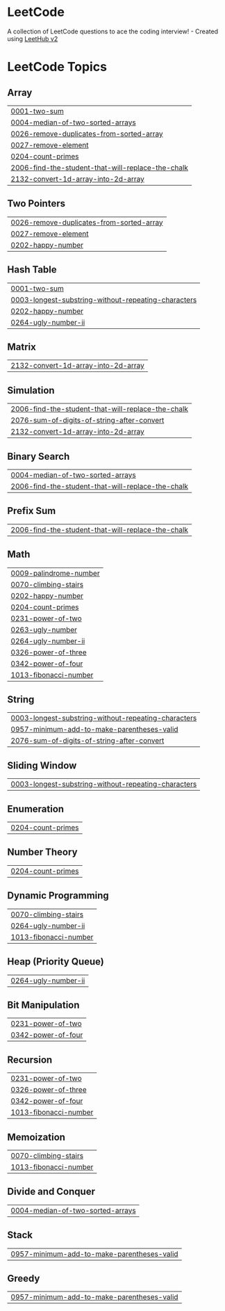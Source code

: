 # LeetCode
A collection of LeetCode questions to ace the coding interview! - Created using [LeetHub v2](https://github.com/arunbhardwaj/LeetHub-2.0)

<!---LeetCode Topics Start-->
# LeetCode Topics
## Array
|  |
| ------- |
| [0001-two-sum](https://github.com/Sivaraj7/LeetCode/tree/master/0001-two-sum) |
| [0004-median-of-two-sorted-arrays](https://github.com/Sivaraj7/LeetCode/tree/master/0004-median-of-two-sorted-arrays) |
| [0026-remove-duplicates-from-sorted-array](https://github.com/Sivaraj7/LeetCode/tree/master/0026-remove-duplicates-from-sorted-array) |
| [0027-remove-element](https://github.com/Sivaraj7/LeetCode/tree/master/0027-remove-element) |
| [0204-count-primes](https://github.com/Sivaraj7/LeetCode/tree/master/0204-count-primes) |
| [2006-find-the-student-that-will-replace-the-chalk](https://github.com/Sivaraj7/LeetCode/tree/master/2006-find-the-student-that-will-replace-the-chalk) |
| [2132-convert-1d-array-into-2d-array](https://github.com/Sivaraj7/LeetCode/tree/master/2132-convert-1d-array-into-2d-array) |
## Two Pointers
|  |
| ------- |
| [0026-remove-duplicates-from-sorted-array](https://github.com/Sivaraj7/LeetCode/tree/master/0026-remove-duplicates-from-sorted-array) |
| [0027-remove-element](https://github.com/Sivaraj7/LeetCode/tree/master/0027-remove-element) |
| [0202-happy-number](https://github.com/Sivaraj7/LeetCode/tree/master/0202-happy-number) |
## Hash Table
|  |
| ------- |
| [0001-two-sum](https://github.com/Sivaraj7/LeetCode/tree/master/0001-two-sum) |
| [0003-longest-substring-without-repeating-characters](https://github.com/Sivaraj7/LeetCode/tree/master/0003-longest-substring-without-repeating-characters) |
| [0202-happy-number](https://github.com/Sivaraj7/LeetCode/tree/master/0202-happy-number) |
| [0264-ugly-number-ii](https://github.com/Sivaraj7/LeetCode/tree/master/0264-ugly-number-ii) |
## Matrix
|  |
| ------- |
| [2132-convert-1d-array-into-2d-array](https://github.com/Sivaraj7/LeetCode/tree/master/2132-convert-1d-array-into-2d-array) |
## Simulation
|  |
| ------- |
| [2006-find-the-student-that-will-replace-the-chalk](https://github.com/Sivaraj7/LeetCode/tree/master/2006-find-the-student-that-will-replace-the-chalk) |
| [2076-sum-of-digits-of-string-after-convert](https://github.com/Sivaraj7/LeetCode/tree/master/2076-sum-of-digits-of-string-after-convert) |
| [2132-convert-1d-array-into-2d-array](https://github.com/Sivaraj7/LeetCode/tree/master/2132-convert-1d-array-into-2d-array) |
## Binary Search
|  |
| ------- |
| [0004-median-of-two-sorted-arrays](https://github.com/Sivaraj7/LeetCode/tree/master/0004-median-of-two-sorted-arrays) |
| [2006-find-the-student-that-will-replace-the-chalk](https://github.com/Sivaraj7/LeetCode/tree/master/2006-find-the-student-that-will-replace-the-chalk) |
## Prefix Sum
|  |
| ------- |
| [2006-find-the-student-that-will-replace-the-chalk](https://github.com/Sivaraj7/LeetCode/tree/master/2006-find-the-student-that-will-replace-the-chalk) |
## Math
|  |
| ------- |
| [0009-palindrome-number](https://github.com/Sivaraj7/LeetCode/tree/master/0009-palindrome-number) |
| [0070-climbing-stairs](https://github.com/Sivaraj7/LeetCode/tree/master/0070-climbing-stairs) |
| [0202-happy-number](https://github.com/Sivaraj7/LeetCode/tree/master/0202-happy-number) |
| [0204-count-primes](https://github.com/Sivaraj7/LeetCode/tree/master/0204-count-primes) |
| [0231-power-of-two](https://github.com/Sivaraj7/LeetCode/tree/master/0231-power-of-two) |
| [0263-ugly-number](https://github.com/Sivaraj7/LeetCode/tree/master/0263-ugly-number) |
| [0264-ugly-number-ii](https://github.com/Sivaraj7/LeetCode/tree/master/0264-ugly-number-ii) |
| [0326-power-of-three](https://github.com/Sivaraj7/LeetCode/tree/master/0326-power-of-three) |
| [0342-power-of-four](https://github.com/Sivaraj7/LeetCode/tree/master/0342-power-of-four) |
| [1013-fibonacci-number](https://github.com/Sivaraj7/LeetCode/tree/master/1013-fibonacci-number) |
## String
|  |
| ------- |
| [0003-longest-substring-without-repeating-characters](https://github.com/Sivaraj7/LeetCode/tree/master/0003-longest-substring-without-repeating-characters) |
| [0957-minimum-add-to-make-parentheses-valid](https://github.com/Sivaraj7/LeetCode/tree/master/0957-minimum-add-to-make-parentheses-valid) |
| [2076-sum-of-digits-of-string-after-convert](https://github.com/Sivaraj7/LeetCode/tree/master/2076-sum-of-digits-of-string-after-convert) |
## Sliding Window
|  |
| ------- |
| [0003-longest-substring-without-repeating-characters](https://github.com/Sivaraj7/LeetCode/tree/master/0003-longest-substring-without-repeating-characters) |
## Enumeration
|  |
| ------- |
| [0204-count-primes](https://github.com/Sivaraj7/LeetCode/tree/master/0204-count-primes) |
## Number Theory
|  |
| ------- |
| [0204-count-primes](https://github.com/Sivaraj7/LeetCode/tree/master/0204-count-primes) |
## Dynamic Programming
|  |
| ------- |
| [0070-climbing-stairs](https://github.com/Sivaraj7/LeetCode/tree/master/0070-climbing-stairs) |
| [0264-ugly-number-ii](https://github.com/Sivaraj7/LeetCode/tree/master/0264-ugly-number-ii) |
| [1013-fibonacci-number](https://github.com/Sivaraj7/LeetCode/tree/master/1013-fibonacci-number) |
## Heap (Priority Queue)
|  |
| ------- |
| [0264-ugly-number-ii](https://github.com/Sivaraj7/LeetCode/tree/master/0264-ugly-number-ii) |
## Bit Manipulation
|  |
| ------- |
| [0231-power-of-two](https://github.com/Sivaraj7/LeetCode/tree/master/0231-power-of-two) |
| [0342-power-of-four](https://github.com/Sivaraj7/LeetCode/tree/master/0342-power-of-four) |
## Recursion
|  |
| ------- |
| [0231-power-of-two](https://github.com/Sivaraj7/LeetCode/tree/master/0231-power-of-two) |
| [0326-power-of-three](https://github.com/Sivaraj7/LeetCode/tree/master/0326-power-of-three) |
| [0342-power-of-four](https://github.com/Sivaraj7/LeetCode/tree/master/0342-power-of-four) |
| [1013-fibonacci-number](https://github.com/Sivaraj7/LeetCode/tree/master/1013-fibonacci-number) |
## Memoization
|  |
| ------- |
| [0070-climbing-stairs](https://github.com/Sivaraj7/LeetCode/tree/master/0070-climbing-stairs) |
| [1013-fibonacci-number](https://github.com/Sivaraj7/LeetCode/tree/master/1013-fibonacci-number) |
## Divide and Conquer
|  |
| ------- |
| [0004-median-of-two-sorted-arrays](https://github.com/Sivaraj7/LeetCode/tree/master/0004-median-of-two-sorted-arrays) |
## Stack
|  |
| ------- |
| [0957-minimum-add-to-make-parentheses-valid](https://github.com/Sivaraj7/LeetCode/tree/master/0957-minimum-add-to-make-parentheses-valid) |
## Greedy
|  |
| ------- |
| [0957-minimum-add-to-make-parentheses-valid](https://github.com/Sivaraj7/LeetCode/tree/master/0957-minimum-add-to-make-parentheses-valid) |
<!---LeetCode Topics End-->
